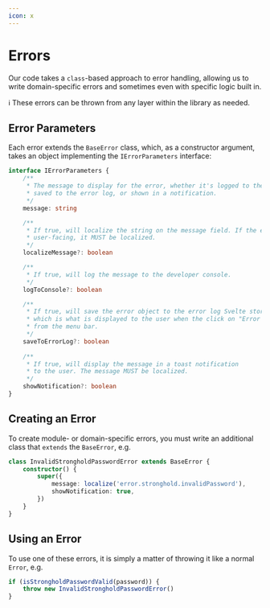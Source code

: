 ```yaml
--- 
icon: x
---
```


# Errors

Our code takes a `class`-based approach to error handling, allowing us to write domain-specific errors and sometimes even with specific logic built in.

:information_source: These errors can be thrown from any layer within the library as needed.

## Error Parameters

Each error extends the `BaseError` class, which, as a constructor argument, takes an object implementing the `IErrorParameters` interface:

```typescript
interface IErrorParameters {
    /**
     * The message to display for the error, whether it's logged to the console,
     * saved to the error log, or shown in a notification.
     */
    message: string

    /**
     * If true, will localize the string on the message field. If the error is 
     * user-facing, it MUST be localized.
     */
    localizeMessage?: boolean

    /**
     * If true, will log the message to the developer console.
     */
    logToConsole?: boolean

    /**
     * If true, will save the error object to the error log Svelte store, 
     * which is what is displayed to the user when the click on "Error log"
     * from the menu bar.
     */
    saveToErrorLog?: boolean
    
    /**
     * If true, will display the message in a toast notification
     * to the user. The message MUST be localized.
     */
    showNotification?: boolean
}
```

## Creating an Error

To create module- or domain-specific errors, you must write an additional class that `extends` the `BaseError`, e.g.

```typescript
class InvalidStrongholdPasswordError extends BaseError {
    constructor() {
        super({
            message: localize('error.stronghold.invalidPassword'),
            showNotification: true,
        })
    }
}
```

## Using an Error

To use one of these errors, it is simply a matter of throwing it like a normal `Error`, e.g.

```typescript
if (isStrongholdPasswordValid(password)) {
    throw new InvalidStrongholdPasswordError()
}
```
